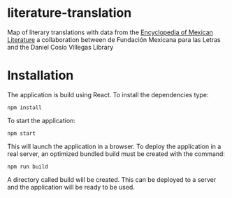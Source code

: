 # literature-translation
Map of literary translations with data from the [Encyclopedia of Mexican Literature](http://elem.mx/) a collaboration between de Fundación Mexicana para las Letras and the Daniel Cosío Villegas Library

# Installation

The application is build using React. To install the dependencies type:

```
npm install
```

To start the application:

```
npm start
```

This will launch the application in a browser. To deploy the application in a real server, an optimized bundled build must be created with the command:

```
npm run build
```

A directory called build will be created. This can be deployed to a server and the application will be ready to be used.


